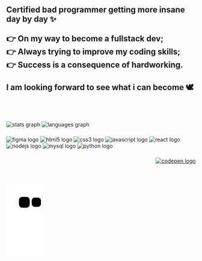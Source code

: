 <h2 align="left">Certified bad programmer getting more insane day by day ✨<br><br>👉 On my way to become a fullstack dev;<br>👉 Always trying to improve my coding skills;<br>👉 Success is a consequence of hardworking.<br><br>I am looking forward to see what i  can become 🕊<br />  ㅤ</h2>



###

<br />

<div align="left">
  <img width="48%" src="https://github-readme-stats.vercel.app/api?hide_title=true&hide_rank=false&show_icons=true&include_all_commits=true&count_private=true&disable_animations=false&theme=shades-of-purple&locale=en&hide_border=true&username=amateratsoo" height="150" alt="stats graph"  />
  <img width="48%" src="https://github-readme-stats.vercel.app/api/top-langs?locale=en&hide_title=false&layout=compact&card_width=320&langs_count=5&theme=material-palenight&hide_border=true&custom_title=in love with ✨&username=amateratsoo" height="140" alt="languages graph"  />
</div>

###

<div align="left">
  <img src="https://cdn.jsdelivr.net/gh/devicons/devicon/icons/figma/figma-original.svg" height="36" width="50" alt="figma logo"  />
  <img src="https://cdn.jsdelivr.net/gh/devicons/devicon/icons/html5/html5-original.svg" height="36" width="50" alt="html5 logo"  />
  <img src="https://cdn.jsdelivr.net/gh/devicons/devicon/icons/css3/css3-original.svg" height="36" width="50" alt="css3 logo"  />
  <img src="https://cdn.jsdelivr.net/gh/devicons/devicon/icons/javascript/javascript-original.svg" height="36" width="50" alt="javascript logo"  />
  <img src="https://cdn.jsdelivr.net/gh/devicons/devicon/icons/react/react-original.svg" height="36" width="50" alt="react logo"  />
  <img src="https://cdn.jsdelivr.net/gh/devicons/devicon/icons/nodejs/nodejs-original.svg" height="36" width="50" alt="nodejs logo"  />
  <img src="https://cdn.jsdelivr.net/gh/devicons/devicon/icons/mysql/mysql-original.svg" height="36" width="50" alt="mysql logo"  />
  <img src="https://cdn.jsdelivr.net/gh/devicons/devicon/icons/python/python-original.svg" height="36" width="50" alt="python logo"  />
</div>

###

<div align="right">
  <a href="https://codepen.io/amateratsoo" target="_blank">
    <img src="https://img.shields.io/static/v1?message=Codepen&logo=codepen&label=&color=6a5acd&logoColor=white&labelColor=6a5acd&style=for-the-badge" height="35" alt="codepen logo"  />
  </a>
</div>

###

<br clear="both">

![Snake animation](https://github.com/rafaballerini/rafaballerini/blob/output/github-contribution-grid-snake.svg)

###
